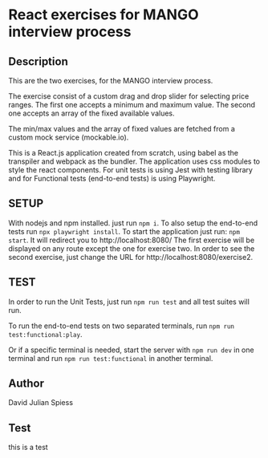 # React exercises for MANGO interview process


## Description
This are the two exercises, for the MANGO interview process.

The exercise consist of a custom drag and drop slider for selecting price ranges. The first one accepts a minimum and maximum value. The second one accepts an array of the fixed available values.

The min/max values and the array of fixed values are fetched from a custom mock service (mockable.io).

This is a React.js application created from scratch, using babel as the transpiler and webpack as the bundler.
The application uses css modules to style the react components.
For unit tests is using Jest with testing library and for Functional tests (end-to-end tests) is using Playwright.

## SETUP
With nodejs and npm installed.
just run `npm i`.
To also setup the end-to-end tests run `npx playwright install`.
To start the application just run: `npm start`. It will redirect you to http://localhost:8080/
The first exercise will be displayed on any route except the one for exercise two.
In order to see the second exercise, just change the URL for http://localhost:8080/exercise2.

## TEST
In order to run the Unit Tests, just run `npm run test` and all test suites will run.

To run the end-to-end tests on two separated terminals, run `npm run test:functional:play`.

Or if a specific terminal is needed, start the server with `npm run dev` in one terminal and run `npm run test:functional` in another terminal.

## Author
David Julian Spiess

## Test
this is a test
